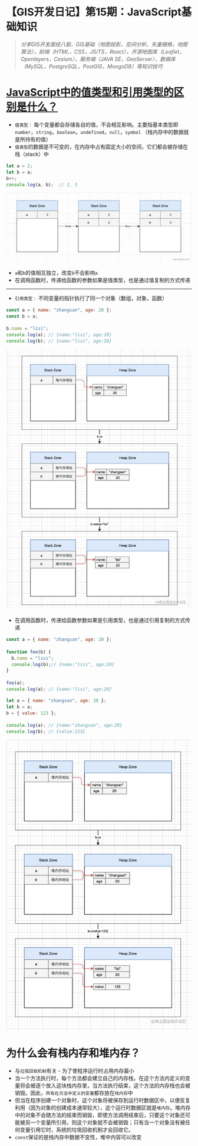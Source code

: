 # 【GIS开发日记】第15期：JavaScript基础知识

> *分享GIS开发面经八股，GIS基础（地图投影，空间分析，矢量栅格，地图算法），前端（HTML，CSS，JS/TS，React），开源地图库（Leaflet，Openlayers，Cesium），服务端（JAVA SE，GeoServer），数据库（MySQL，PostgreSQL，PostGIS，MongoDB）等知识技巧*
> 

# [JavaScript中的值类型和引用类型的区别是什么？](https://juejin.cn/post/6844904198484541454)

- `值类型：` 每个变量都会存储各自的值，不会相互影响。主要指基本类型即`number`，`string`，`boolean`，`undefined`，`null`，`symbol` （栈内存中的数据就是所持有的值）
- `值类型`的数据是不可变的，在内存中占有固定大小的空间，它们都会被存储在栈（stack）中

```jsx
let a = 2;
let b = a;
b++;
console.log(a, b);  // 2, 3
```

![Untitled](%E3%80%90GIS%E5%BC%80%E5%8F%91%E6%97%A5%E8%AE%B0%E3%80%91%E7%AC%AC15%E6%9C%9F%EF%BC%9AJavaScript%E5%9F%BA%E7%A1%80%E7%9F%A5%E8%AF%86%203f760bac4f764b10a4a6ca1d58f170bd/Untitled.png)

- `a`和`b`的值相互独立，改变`b`不会影响`a`
- 在调用函数时，传递给函数的参数如果是值类型，也是通过值复制的方式传递

---

- `引用类型：` 不同变量的指针执行了同一个对象（数组，对象，函数）

```jsx
const a = { name: "zhangsan", age: 20 };
const b = a;

b.name = "lisi";
console.log(a); // {name:"lisi", age:20}
console.log(b); // {name:"lisi", age:20}
```

![Untitled](%E3%80%90GIS%E5%BC%80%E5%8F%91%E6%97%A5%E8%AE%B0%E3%80%91%E7%AC%AC15%E6%9C%9F%EF%BC%9AJavaScript%E5%9F%BA%E7%A1%80%E7%9F%A5%E8%AF%86%203f760bac4f764b10a4a6ca1d58f170bd/Untitled%201.png)

- 在调用函数时，传递给函数参数如果是引用类型，也是通过引用复制的方式传递

```jsx
const a = { name: "zhangsan", age: 20 };

function foo(b) {
  b.name = "lisi";
  console.log(b);// {name:"lisi", age:20}
}

foo(a);
console.log(a); // {name:"lisi", age:20}
```

```jsx
let a = { name: "zhangsan", age: 20 };
let b = a;
b = { value: 123 };

console.log(a); // {name:"zhangsan", age:20}
console.log(b); // {value:123}
```

![Untitled](%E3%80%90GIS%E5%BC%80%E5%8F%91%E6%97%A5%E8%AE%B0%E3%80%91%E7%AC%AC15%E6%9C%9F%EF%BC%9AJavaScript%E5%9F%BA%E7%A1%80%E7%9F%A5%E8%AF%86%203f760bac4f764b10a4a6ca1d58f170bd/Untitled%202.png)

# 为什么会有栈内存和堆内存？

- 与`垃圾回收机制`有关 - 为了使程序运行时占用内存最小
- 当一个方法执行时，每个方法都会建立自己的内存栈，在这个方法内定义的变量将会被逐个放入这块栈内存里，当方法执行结束，这个方法的内存栈也会被销毁。因此，`所有在方法中定义的变量`都存放在`栈内存`中
- 但当在程序创建一个对象时，这个对象将被保存到运行时数据区中，以便反复利用（因为对象的创建成本通常较大），这个运行时数据区就是`堆内存`。堆内存中的对象不会随方法的结束而销毁，即使方法调用结束后，只要这个对象还可能被另一个变量所引用，则这个对象就不会被销毁；只有当一个对象没有被任何变量引用它时，系统的垃圾回收机制才会回收它。
- `const`保证的是栈内存中数据不变性，堆中内容可以改变